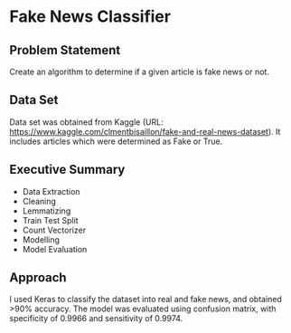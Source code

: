 # Fake News Classifier

## Problem Statement
Create an algorithm to determine if a given article is fake news or not. 

## Data Set
Data set was obtained from Kaggle (URL: https://www.kaggle.com/clmentbisaillon/fake-and-real-news-dataset). It includes articles which were determined as Fake or True.

## Executive Summary
- Data Extraction
- Cleaning
- Lemmatizing
- Train Test Split
- Count Vectorizer
- Modelling
- Model Evaluation

## Approach
I used Keras to classify the dataset into real and fake news, and obtained >90% accuracy. The model was evaluated using confusion matrix, with specificity of 0.9966 and sensitivity of 0.9974.
